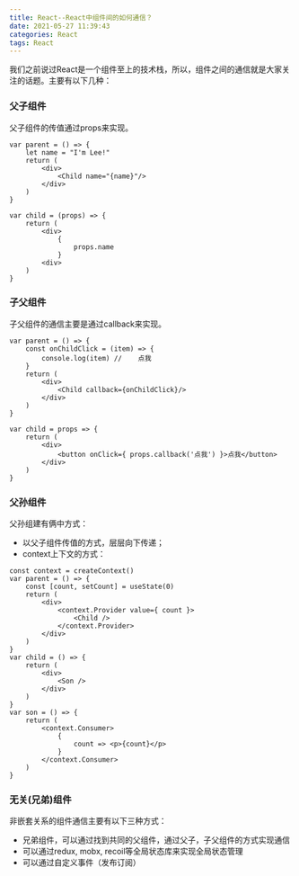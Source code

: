 ```yaml
---
title: React--React中组件间的如何通信？
date: 2021-05-27 11:39:43
categories: React
tags: React
---
```

我们之前说过React是一个组件至上的技术栈，所以，组件之间的通信就是大家关注的话题。主要有以下几种：
### 父子组件
父子组件的传值通过props来实现。
```
var parent = () => {
    let name = "I'm Lee!"
    return (
        <div>
            <Child name="{name}"/>
        </div>
    )
}

var child = (props) => {
    return (
        <div>
            {
                props.name
            }
        <div>
    )
}
```
### 子父组件
子父组件的通信主要是通过callback来实现。
```
var parent = () => {
    const onChildClick = (item) => {
        console.log(item) //    点我
    }
    return (
        <div>
            <Child callback={onChildClick}/>
        </div>
    )
}

var child = props => {
    return (
        <div>
            <button onClick={ props.callback('点我') }>点我</button>
        </div>
    )
}
```
### 父孙组件
父孙组建有俩中方式：
+ 以父子组件传值的方式，层层向下传递；
+ context上下文的方式：
```
const context = createContext()
var parent = () => {
    const [count, setCount] = useState(0)
    return (
        <div>
            <context.Provider value={ count }>
                <Child />
            </context.Provider>
        </div>
    )
}
var child = () => {
    return (
        <div>
            <Son />
        </div>
    )
}
var son = () => {
    return (
        <context.Consumer>
            {
                count => <p>{count}</p>
            }
        </context.Consumer>
    )
}
```
### 无关(兄弟)组件
非嵌套关系的组件通信主要有以下三种方式：
+ 兄弟组件，可以通过找到共同的父组件，通过父子，子父组件的方式实现通信
+ 可以通过redux, mobx, recoil等全局状态库来实现全局状态管理
+ 可以通过自定义事件（发布订阅）